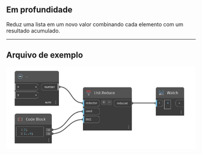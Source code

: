 ## Em profundidade
Reduz uma lista em um novo valor combinando cada elemento com um resultado acumulado.
___
## Arquivo de exemplo

![Reduce](./CoreNodeModels.HigherOrder.Reduce_img.jpg)

